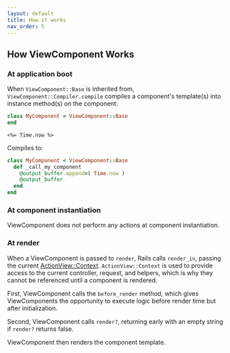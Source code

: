 ```yaml
---
layout: default
title: How it works
nav_order: 5
---
```


## How ViewComponent Works

### At application boot

When `ViewComponent::Base` is inherited from, `ViewComponent::Compiler.compile` compiles a component's template(s) into instance method(s) on the component:

```ruby
class MyComponent < ViewComponent::Base
end
```

```erb
<%= Time.now %>
```

Compiles to:

```ruby
class MyComponent < ViewComponent::Base
  def _call_my_component
    @output_buffer.append=( Time.now )
    @output_buffer
  end
end
```

### At component instantiation

ViewComponent does not perform any actions at component instantiation.

### At render

When a ViewComponent is passed to `render`, Rails calls `render_in`, passing the current [ActionView::Context](https://api.rubyonrails.org/classes/ActionView/Context.html). `ActionView::Context` is used to provide access to the current controller, request, and helpers, which is why they cannot be referenced until a component is rendered.

First, ViewComponent calls the `before_render` method, which gives ViewComponents the opportunity to execute logic before render time but after initialization.

Second, ViewComponent calls `render?`, returning early with an empty string if `render?` returns false.

ViewComponent then renders the component template.


